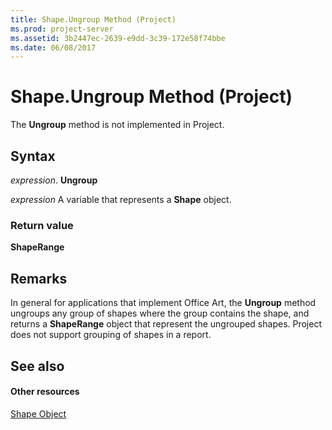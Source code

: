 ```yaml
---
title: Shape.Ungroup Method (Project)
ms.prod: project-server
ms.assetid: 3b2447ec-2639-e9dd-3c39-172e58f74bbe
ms.date: 06/08/2017
---
```



# Shape.Ungroup Method (Project)
The **Ungroup** method is not implemented in Project.

## Syntax

 _expression_. **Ungroup**

 _expression_ A variable that represents a **Shape** object.


### Return value

 **ShapeRange**


## Remarks

In general for applications that implement Office Art, the **Ungroup** method ungroups any group of shapes where the group contains the shape, and returns a **ShapeRange** object that represent the ungrouped shapes. Project does not support grouping of shapes in a report.


## See also


#### Other resources


[Shape Object](shape-object-project.md)
